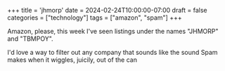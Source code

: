 +++
title = 'jhmorp'
date = 2024-02-24T10:00:00-07:00
draft = false
categories = ["technology"]
tags = ["amazon", "spam"]
+++

Amazon, please, this week I've seen listings under the names "JHMORP" and "TBMPOY".

I'd love a way to filter out any company that sounds like the sound Spam makes when it wiggles, juicily, out of the can